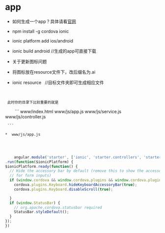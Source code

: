 # app


* 如何生成一个app？具体请看[官网](http://ionicframework.com/getting-started/)
  
 * npm install -g cordova ionic    
 * ionic platform add ios/android   
 * ionic build android   //生成的app可直接下载
 
 
 * 关于更新图标问题
  * 将图标放在resource文件下，改后缀名为.ai
  * ionic resource   //目标文件夹即可生成相应文件
    
     
     
     
     
     此时你的目录下比较重要的就是
     
     
     ```
     www/index.html
     www/js/app.js
     www/js/service.js
     www/js/controller.js
     
     ```
     
    *  www/js/app.js
     
     
  ```javascript
     
     angular.module('starter', ['ionic', 'starter.controllers', 'starter.services'])  //starter.controllers就是下面的controller文件，       //starter.services就是service文件，必要
.run(function($ionicPlatform) {
  $ionicPlatform.ready(function() {
    // Hide the accessory bar by default (remove this to show the accessory bar above the keyboard
    // for form inputs)
    if (window.cordova && window.cordova.plugins && window.cordova.plugins.Keyboard) {
      cordova.plugins.Keyboard.hideKeyboardAccessoryBar(true);
      cordova.plugins.Keyboard.disableScroll(true);

    }
    if (window.StatusBar) {
      // org.apache.cordova.statusbar required
      StatusBar.styleDefault();
    }
  });
})



 
   
   
